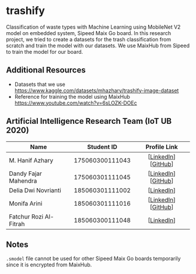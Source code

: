 # trashify
Classification of waste types with Machine Learning using MobileNet V2 model on embedded system, Sipeed Maix Go board. In this research project, we tried to create a datasets for the trash classification from scratch and train the model with our datasets. We use MaixHub from Sipeed to train the model for our board.

## Additional Resources
- Datasets that we use https://www.kaggle.com/datasets/mhazhary/trashify-image-dataset
- Reference for training the model using MaixHub https://www.youtube.com/watch?v=6sLOZK-DOEc

## Artificial Intelligence Research Team (IoT UB 2020)
| Name                   | Student ID      | Profile Link                                                                                         |
| ---------------------- |:---------------:|:----------------------------------------------------------------------------------------------------:|
| M. Hanif Azhary        | 175060300111043 | [[LinkedIn](https://linkedin.com/in/mhazhary)] [[GitHub](https://github.com/mhazhary)]               |
| Dandy Fajar Mahendra   | 175060301111045 | [[LinkedIn](https://linkedin.com/in/dandyfajarm)] [[GitHub](https://github.com/Dafandra98)]          |
| Delia Dwi Novrianti    | 185060301111002 | [[LinkedIn](https://linkedin.com/in/deliadn)]                                                        |
| Monifa Arini           | 185060301111016 | [[LinkedIn](https://linkedin.com/in/monifa-arini-8651651b1)] [[GitHub](https://github.com/monifaar)] |
| Fatchur Rozi Al-Fitrah | 185060300111048 | [[LinkedIn](https://linkedin.com/in/fatchurroziaf)]                                                  |

## Notes
`.smodel` file cannot be used for other Sipeed Maix Go boards temporarily since it is encrypted from MaixHub.

